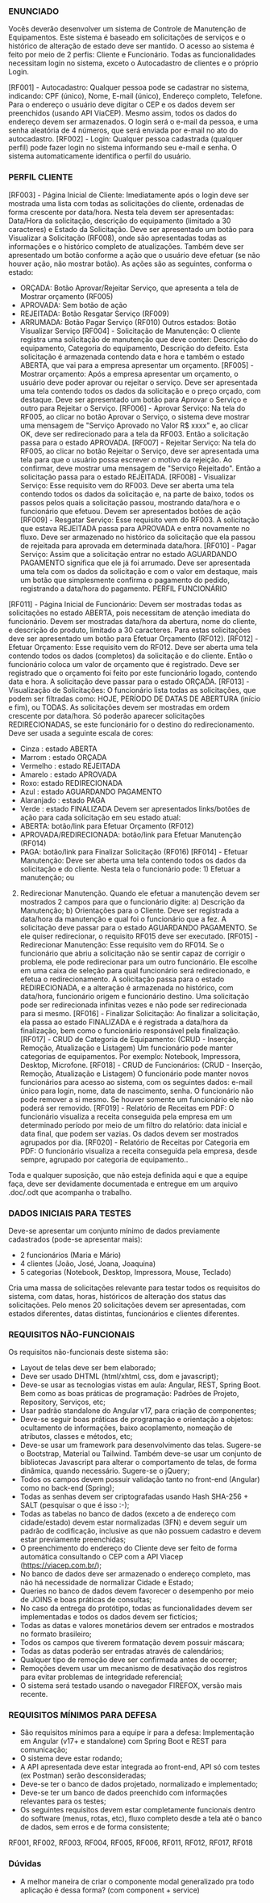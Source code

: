 ### ENUNCIADO
Vocês deverão desenvolver um sistema de Controle de Manutenção de Equipamentos. Este sistema é baseado em solicitações de serviços e o histórico de alteração de estado deve ser mantido. 
O acesso ao sistema é feito por meio de 2 perfis: Cliente e Funcionário. Todas as funcionalidades necessitam login no sistema, exceto o Autocadastro de clientes e o próprio Login.

[RF001] - Autocadastro: Qualquer pessoa pode se cadastrar no sistema, indicando: CPF (único), Nome, E-mail (único), Endereço completo, Telefone. Para o endereço o usuário deve digitar o CEP e os dados devem ser preenchidos (usando API ViaCEP). Mesmo assim, todos os dados do endereço devem ser armazenados. O login será o e-mail da pessoa, e uma senha aleatória de 4 números, que será enviada por e-mail no ato do autocadastro.
[RF002] - Login: Qualquer pessoa cadastrada (qualquer perfil) pode fazer login no sistema informando seu e-mail e senha. O sistema automaticamente identifica o perfil do usuário.

### PERFIL CLIENTE

[RF003] - Página Inicial de Cliente: Imediatamente após o login deve ser mostrada uma lista com todas as solicitações do cliente, ordenadas de forma crescente por data/hora. Nesta tela devem ser apresentadas: Data/Hora da solicitação, descrição do equipamento (limitado a 30 caracteres) e Estado da Solicitação. Deve ser apresentado um botão para Visualizar a Solicitação (RF008), onde são apresentadas todas as informações e o histórico completo de atualizações. Também deve ser apresentado um botão conforme a ação que o usuário deve efetuar (se não houver ação, não mostrar botão). As ações são as seguintes, conforma o estado:
- ORÇADA: Botão Aprovar/Rejeitar Serviço, que apresenta a tela de Mostrar orçamento (RF005)
- APROVADA: Sem botão de ação
- REJEITADA: Botão Resgatar Serviço (RF009)
- ARRUMADA: Botão Pagar Serviço (RF010)
Outros estados: Botão Visualizar Serviço
[RF004] - Solicitação de Manutenção: O cliente registra uma solicitação de manutenção que deve conter: Descrição do equipamento, Categoria do equipamento, Descrição do defeito. Esta solicitação é armazenada contendo data e hora e também o estado ABERTA, que vai para a empresa apresentar um orçamento.
[RF005] - Mostrar orçamento: Após a empresa apresentar um orçamento, o usuário deve poder aprovar ou rejeitar o serviço. Deve ser apresentada uma tela contendo todos os dados da solicitação e o preço orçado, com destaque. Deve ser apresentado um botão para Aprovar o Serviço e outro para Rejeitar o Serviço.
[RF006] - Aprovar Serviço: Na tela do RF005, ao clicar no botão Aprovar o Serviço, o sistema deve mostrar uma mensagem de "Serviço Aprovado no Valor R$ xxxx" e, ao clicar OK, deve ser redirecionado para a tela da RF003. Então a solicitação passa para o estado APROVADA.
[RF007] - Rejeitar Serviço: Na tela do RF005, ao clicar no botão Rejeitar o Serviço, deve ser apresentada uma tela para que o usuário possa escrever o motivo da rejeição. Ao confirmar, deve mostrar uma mensagem de "Serviço Rejeitado". Então a solicitação passa para o estado REJEITADA.
[RF008] - Visualizar Serviço: Esse requisito vem do RF003. Deve ser aberta uma tela contendo todos os dados da solicitação e, na parte de baixo, todos os passos pelos quais a solicitação passou, mostrando data/hora e o funcionário que efetuou. Devem ser apresentados botões de ação
[RF009] - Resgatar Serviço: Esse requisito vem do RF003. A solicitação que estava REJEITADA passa para APROVADA e entra novamente no fluxo. Deve ser armazenado no histórico da solicitação que ela passou de rejeitada para aprovada em determinada data/hora.
[RF010] - Pagar Serviço: Assim que a solicitação entrar no estado AGUARDANDO PAGAMENTO significa que ele já foi arrumado. Deve ser apresentada uma tela com os dados da solicitação e com o valor em destaque, mais um botão que simplesmente confirma o pagamento do pedido, registrando a data/hora do pagamento.
PERFIL FUNCIONÁRIO

[RF011] - Página Inicial de Funcionário: Devem ser mostradas todas as solicitações no estado ABERTA, pois necessitam de atenção imediata do funcionário. Devem ser mostradas data/hora da abertura, nome do cliente, e descrição do produto, limitado a 30 caracteres. Para estas solicitações deve ser apresentado um botão para Efetuar Orçamento (RF012).
[RF012] - Efetuar Orçamento: Esse requisito vem do RF012. Deve ser aberta uma tela contendo todos os dados (completos) da solicitação e do cliente. Então o funcionário coloca um valor de orçamento que é registrado. Deve ser registrado que o orçamento foi feito por este funcionário logado, contendo data e hora. A solicitação deve passar para o estado ORÇADA.
[RF013] - Visualização de Solicitações: O funcionário lista todas as solicitações, que podem ser filtradas como: HOJE, PERÍODO DE DATAS DE ABERTURA (início e fim), ou TODAS. As solicitações devem ser mostradas em ordem crescente por data/hora. Só poderão aparecer solicitações REDIRECIONADAS, se este funcionário for o destino do redirecionamento. Deve ser usada a seguinte escala de cores:
- Cinza : estado ABERTA
- Marrom : estado ORÇADA
- Vermelho : estado REJEITADA
- Amarelo : estado APROVADA
- Roxo: estado REDIRECIONADA
- Azul : estado AGUARDANDO PAGAMENTO
- Alaranjado : estado PAGA
- Verde : estado FINALIZADA
Devem ser apresentados links/botões de ação para cada solicitação em seu estado atual:
- ABERTA: botão/link para Efetuar Orçamento (RF012)
- APROVADA/REDIRECIONADA: botão/link para Efetuar Manutenção (RF014)
- PAGA: botão/link para Finalizar Solicitação (RF016)
[RF014] - Efetuar Manutenção: Deve ser aberta uma tela contendo todos os dados da solicitação e do cliente. Nesta tela o funcionário pode: 1) Efetuar a manutenção; ou 
2) Redirecionar Manutenção. Quando ele efetuar a manutenção devem ser mostrados 2 campos para que o funcionário digite:
a) Descrição da Manutenção;
b) Orientações para o Cliente. Deve ser registrada a data/hora da manutenção e qual foi o funcionário que a fez. A solicitação deve passar para o estado AGUARDANDO PAGAMENTO. Se ele quiser redirecionar, o requisito RF015 deve ser executado.
[RF015] - Redirecionar Manutenção: Esse requisito vem do RF014. Se o funcionário que abriu a solicitação não se sentir capaz de corrigir o problema, ele pode redirecionar para um outro funcionário. Ele escolhe em uma caixa de seleção para qual funcionário será redirecionado, e efetua o redirecionamento. A solicitação passa para o estado REDIRECIONADA, e a alteração é armazenada no histórico, com data/hora, funcionário origem e funcionário destino. Uma solicitação pode ser redirecionada infinitas vezes e não pode ser redirecionada para si mesmo.
[RF016] - Finalizar Solicitação: Ao finalizar a solicitação, ela passa ao estado FINALIZADA e é registrada a data/hora da finalização, bem como o funcionário responsável pela finalização.
[RF017] - CRUD de Categoria de Equipamento: (CRUD - Inserção, Remoção, Atualização e Listagem) Um funcionário pode manter categorias de equipamentos. Por exemplo: Notebook, Impressora, Desktop, Microfone.
[RF018] - CRUD de Funcionários: (CRUD - Inserção, Remoção, Atualização e Listagem) O funcionário pode manter novos funcionários para acesso ao sistema, com os seguintes dados: e-mail único para login, nome, data de nascimento, senha. O funcionário não pode remover a si mesmo. Se houver somente um funcionário ele não poderá ser removido.
[RF019] - Relatório de Receitas em PDF: O funcionário visualiza a receita conseguida pela empresa em um determinado período por meio de um filtro do relatório: data inicial e data final, que podem ser vazias. Os dados devem ser mostrados agrupados por dia.
[RF020] - Relatório de Receitas por Categoria em PDF: O funcionário visualiza a receita conseguida pela empresa, desde sempre, agrupado por categoria de equipamento..

Toda e qualquer suposição, que não esteja definida aqui e que a equipe faça, deve ser devidamente documentada e entregue em um arquivo .doc/.odt que acompanha o trabalho.

### DADOS INICIAIS PARA TESTES

Deve-se apresentar um conjunto mínimo de dados previamente cadastrados (pode-se apresentar mais): 
- 2 funcionários (Maria e Mário)
- 4 clientes (João, José, Joana, Joaquina)
- 5 categorias (Notebook, Desktop, Impressora, Mouse, Teclado)

Cria uma massa de solicitações relevante para testar todos os requisitos do sistema, com datas, horas, históricos de alteração dos status das solicitações. Pelo menos 20 solicitações devem ser apresentadas, com estados diferentes, datas distintas, funcionários e clientes diferentes.


### REQUISITOS NÃO-FUNCIONAIS
Os requisitos não-funcionais deste sistema são:

- Layout de telas deve ser bem elaborado;
- Deve ser usado DHTML (html/xhtml, css, dom e javascript);
- Deve-se usar as tecnologias vistas em aula: Angular, REST, Spring Boot. Bem como as boas práticas de programação: Padrões de Projeto, Repository, Serviços, etc;
- Usar padrão standalone do Angular v17, para criação de componentes;
- Deve-se seguir boas práticas de programação e orientação a objetos: ocultamento de informações, baixo acoplamento, nomeação de atributos, classes e métodos, etc;
- Deve-se usar um framework para desenvolvimento das telas. Sugere-se o Bootstrap, Material ou Tailwind. Também deve-se usar um conjunto de bibliotecas Javascript para alterar o comportamento de telas, de forma dinâmica, quando necessário. Sugere-se o jQuery;
- Todos os campos devem possuir validação tanto no front-end (Angular) como no back-end (Spring);
- Todas as senhas devem ser criptografadas usando Hash SHA-256 + SALT (pesquisar o que é isso :-);
- Todas as tabelas no banco de dados (exceto a de endereço com cidade/estado) devem estar normalizadas (3FN) e devem seguir um padrão de codificação, inclusive as que não possuem cadastro e devem estar previamente preenchidas;
- O preenchimento do endereço do Cliente deve ser feito de forma automática consultando o CEP com a API Viacep (https://viacep.com.br/);
- No banco de dados deve ser armazenado o endereço completo, mas não há necessidade de normalizar Cidade e Estado;
- Queries no banco de dados devem favorecer o desempenho por meio de JOINS e boas práticas de consultas;
- No caso da entrega do protótipo, todas as funcionalidades devem ser implementadas  e todos os dados devem ser fictícios;
- Todas as datas e valores monetários devem ser entrados e mostrados no formato brasileiro;
- Todos os campos que tiverem formatação devem possuir máscara;
- Todas as datas poderão ser entradas através de calendários;
- Qualquer tipo de remoção deve ser confirmada antes de ocorrer;
- Remoções devem usar um mecanismo de desativação dos registros para evitar problemas de integridade referencial;
- O sistema será testado usando o navegador FIREFOX, versão mais recente.

### REQUISITOS MÍNIMOS PARA DEFESA

- São requisitos mínimos para a equipe ir para a defesa:
Implementação em Angular (v17+ e standalone) com Spring Boot e REST para comunicação;
- O sistema deve estar rodando;
- A API apresentada deve estar integrada ao front-end, API só com testes (ex Postman) serão desconsideradas;
- Deve-se ter o banco de dados projetado, normalizado e implementado;
- Deve-se ter um banco de dados preenchido com informações relevantes para os testes;
- Os seguintes requisitos devem estar completamente funcionais dentro do software (menus, rotas, etc), fluxo completo desde a tela até o banco de dados, sem erros e de forma consistente;

RF001, RF002, RF003, RF004, RF005, RF006, RF011, RF012, RF017, RF018

### Dúvidas

- A melhor maneira de criar o componente modal generalizado pra todo aplicação é dessa forma? (com component + service)